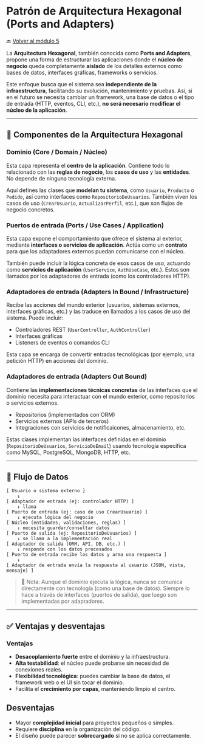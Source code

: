 # Patrón de Arquitectura Hexagonal (Ports and Adapters)

🔙 [Volver al módulo 5](../summary.md)

La **Arquitectura Hexagonal**, también conocida como **Ports and Adapters**, propone una forma de estructurar las aplicaciones donde el **núcleo de negocio** queda completamente **aislado** de los detalles externos como bases de datos, interfaces gráficas, frameworks o servicios.

Este enfoque busca que el sistema sea **independiente de la infraestructura**, facilitando su evolución, mantenimiento y pruebas. Así, si en el futuro se necesita cambiar un framework, una base de datos o el tipo de entrada (HTTP, eventos, CLI, etc.), **no será necesario modificar el núcleo de la aplicación**.

---

## 🧱 Componentes de la Arquitectura Hexagonal

### Dominio (Core / Domain / Núcleo)

Esta capa representa el **centro de la aplicación**. Contiene todo lo relacionado con las **reglas de negocio**, los **casos de uso** y las **entidades**. No depende de ninguna tecnología externa.

Aquí defines las clases que **modelan tu sistema**, como `Usuario`, `Producto` o `Pedido`, así como interfaces como `RepositorioDeUsuarios`. También viven los casos de uso (`CrearUsuario`, `ActualizarPerfil`, etc.), que son flujos de negocio concretos.

### Puertos de entrada (Ports / Use Cases / Application)

Esta capa expone el comportamiento que ofrece el sistema al exterior, mediante **interfaces o servicios de aplicación**. Actúa como un **contrato** para que los adaptadores externos puedan comunicarse con el núcleo.

También puede incluir la lógica concreta de esos casos de uso, actuando como **servicios de aplicación** (`UserService`, `AuthUseCase`, etc.). Estos son llamados por los adaptadores de entrada (como los controladores HTTP).

### Adaptadores de entrada (Adapters In Bound / Infrastructure)

Recibe las acciones del mundo exterior (usuarios, sistemas externos, interfaces gráficas, etc.) y las traduce en llamados a los casos de uso del sistema. Puede incluir:

-   Controladores REST (`UserController`, `AuthController`)
-   Interfaces gráficas
-   Listeners de eventos o comandos CLI

Esta capa se encarga de convertir entradas tecnológicas (por ejemplo, una petición HTTP) en acciones del dominio.

### Adaptadores de entrada (Adapters Out Bound)

Contiene las **implementaciones técnicas concretas** de las interfaces que el dominio necesita para interactuar con el mundo exterior, como repositorios o servicios externos.

-   Repositorios (implementados con ORM)
-   Servicios externos (APIs de terceros)
-   Integraciones con servicios de notificaicones, almacenamiento, etc.

Estas clases implementan las interfaces definidas en el dominio (`RepositorioDeUsuarios`, `ServicioDeEmail`) usando tecnología específica como MySQL, PostgreSQL, MongoDB, HTTP, etc.

---

## 🔄 Flujo de Datos

```text
[ Usuario o sistema externo ]
    ↓
[ Adaptador de entrada (ej: controlador HTTP) ]
    ↓ llama
[ Puerto de entrada (ej: caso de uso CrearUsuario) ]
    ↓ ejecuta lógica del negocio
[ Núcleo (entidades, validaciones, reglas) ]
    ↓ necesita guardar/consultar datos
[ Puerto de salida (ej: RepositorioDeUsuarios) ]
    ↓ se llama a la implementación real
[ Adaptador de salida (ORM, API, DB, etc.) ]
    ↓ responde con los datos procesados
[ Puerto de entrada recibe los datos y arma una respuesta ]
    ↓
[ Adaptador de entrada envía la respuesta al usuario (JSON, vista, mensaje) ]
```

> 📌 Nota: Aunque el dominio ejecuta la lógica, nunca se comunica directamente con tecnología (como una base de datos). Siempre lo hace a través de interfaces (puertos de salida), que luego son implementadas por adaptadores.

---

## ✅ Ventajas y desventajas

### Ventajas

-   **Desacoplamiento fuerte** entre el dominio y la infraestructura.
-   **Alta testabilidad**: el núcleo puede probarse sin necesidad de conexiones reales.
-   **Flexibilidad tecnológica**: puedes cambiar la base de datos, el framework web o el UI sin tocar el dominio.
-   Facilita el **crecimiento por capas**, manteniendo limpio el centro.

## Desventajas

-   Mayor **complejidad inicial** para proyectos pequeños o simples.
-   Requiere **disciplina** en la organización del código.
-   El diseño puede parecer **sobrecargado** si no se aplica correctamente.
